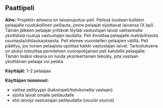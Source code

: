 ## Paattipeli

**Aihe:** Projektin aiheena on laivanupotus-peli. Pelissä luodaan kullekin pelaajalle ruudukollinen pelilauta, jonne pelaajat sijoittavat laivansa (X kpl). Tämän jälkeen pelaajat yrittävät löytää vastustajan laivat valitsemalla yksittäisiä ruutuja vastustajan laudalta. Peli ilmoittaa pelaajalle mahdollisesta osumasta/ohilaukauksesta. Peli etenee vuorotellen pelaajien välillä. Peli päättyy, jos toinen pelaajista upottaa kaikki vastustajan laivat. Tarkoituksena on aluksi toteuttaa perinteinen vuoropohjainen peli kahdelle pelaajalle. Tämän lisäksi ideana on luoda yksinkertainen tekoäly, jota vastaan yksittäinen pelaaja voi pelata.

**Käyttäjät:** 1-2 pelaajaa

**Käyttäjien toiminnot:** 
- valitse pelityyppi (kaksinpeli/tietokonetta vastaan)
- sijoita laivat omalle pelilaudalle
- etsi laivoja vastustajan pelilaudalta (osui/ei osunut)
